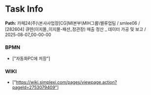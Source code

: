# Task Info

**Path:** 카페24(주)\본사사업장\[CG]MI본부\MIH그룹\밸류업팀 / smlee06 / [282604] 큐텐(이지몰_이지몰-패션_정관장) 매출 정산 _ 데이터 가공 및 보고 / 2025-08-07_00-00-00

### BPMN
- ["자동화PC에 저장"]

### WIKI
- ["https://wiki.simplexi.com/pages/viewpage.action?pageId=2753079409"]

